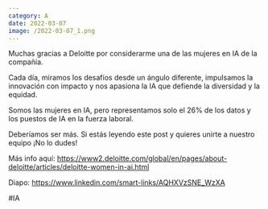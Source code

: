 ```yaml
--- 
category: A 
date: 2022-03-07 
image: /2022-03-07_1.png 
--- 
```


Muchas gracias a Deloitte por considerarme una de las mujeres en IA de la compañía. 

Cada día, miramos los desafíos desde un ángulo diferente, impulsamos la innovación con impacto y nos apasiona la IA que defiende la diversidad y la equidad. 

Somos las mujeres en IA, pero representamos solo el 26% de los datos y los puestos de IA en la fuerza laboral.

Deberíamos ser más. Si estás leyendo este post y quieres unirte a nuestro equipo ¡No lo dudes!

Más info aquí: https://www2.deloitte.com/global/en/pages/about-deloitte/articles/deloitte-women-in-ai.html

Diapo: https://www.linkedin.com/smart-links/AQHXVzSNE_WzXA

#IA